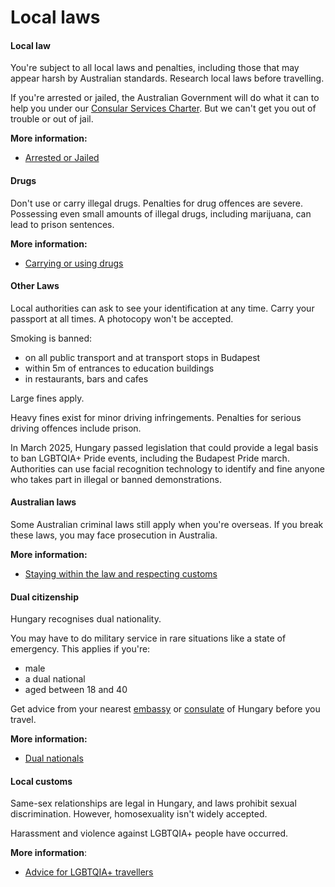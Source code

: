 # Local laws

#### Local law

You're subject to all local laws and penalties, including those that may appear harsh by Australian standards. Research local laws before travelling.

If you're arrested or jailed, the Australian Government will do what it can to help you under our [Consular Services Charter](/consular-services/consular-services-charter "Consular Services Charter"). But we can't get you out of trouble or out of jail.

**More information:**

* [Arrested or Jailed](/while-youre-away/when-things-go-wrong/arrested-jailed "Arrested or jailed overseas")

#### Drugs

Don't use or carry illegal drugs. Penalties for drug offences are severe. Possessing even small amounts of illegal drugs, including marijuana, can lead to prison sentences.

**More information:**

* [Carrying or using drugs](/before-you-go/laws/drugs "Carrying or using drugs")

#### Other Laws

Local authorities can ask to see your identification at any time. Carry your passport at all times. A photocopy won't be accepted.

Smoking is banned:

* on all public transport and at transport stops in Budapest
* within 5m of entrances to education buildings
* in restaurants, bars and cafes

Large fines apply.

Heavy fines exist for minor driving infringements. Penalties for serious driving offences include prison.

In March 2025, Hungary passed legislation that could provide a legal basis to ban LGBTQIA+ Pride events, including the Budapest Pride march. Authorities can use facial recognition technology to identify and fine anyone who takes part in illegal or banned demonstrations.

#### Australian laws

Some Australian criminal laws still apply when you're overseas. If you break these laws, you may face prosecution in Australia.

**More information:**

* [Staying within the law and respecting customs](/before-you-go/laws "Staying within the law")

#### Dual citizenship

Hungary recognises dual nationality.

You may have to do military service in rare situations like a state of emergency. This applies if you're:

* male
* a dual national
* aged between 18 and 40

Get advice from your nearest [embassy](https://protocol.dfat.gov.au/Public/Missions/89) or [consulate](https://protocol.dfat.gov.au/Public/Missions/89) of Hungary before you travel.

**More information:**

* [Dual nationals](/before-you-go/who-you-are/dual-nationals "Advice for dual nationals")

#### Local customs

Same-sex relationships are legal in Hungary, and laws prohibit sexual discrimination. However, homosexuality isn't widely accepted. 

Harassment and violence against LGBTQIA+ people have occurred.

**More information**:

* [Advice for LGBTQIA+ travellers](/before-you-go/who-you-are/LGBTQIA "Advice for LGBTQIA+ travellers")